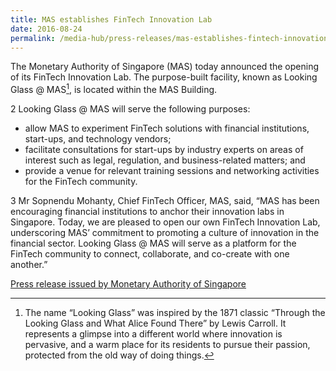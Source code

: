 ```yaml
---
title: MAS establishes FinTech Innovation Lab
date: 2016-08-24
permalink: /media-hub/press-releases/mas-establishes-fintech-innovation-lab
---
```

The Monetary Authority of Singapore (MAS) today announced the opening of its FinTech Innovation Lab. The purpose-built facility, known as Looking Glass @ MAS[^1], is located within the MAS Building.

2 Looking Glass @ MAS will serve the following purposes:

* allow MAS to experiment FinTech solutions with financial institutions, start-ups, and technology vendors;
* facilitate consultations for start-ups by industry experts on areas of interest such as legal, regulation, and business-related matters; and
* provide a venue for relevant training sessions and networking activities for the FinTech community.
    
3 Mr Sopnendu Mohanty, Chief FinTech Officer, MAS, said, “MAS has been encouraging financial institutions to anchor their innovation labs in Singapore. Today, we are pleased to open our own FinTech Innovation Lab, underscoring MAS’ commitment to promoting a culture of innovation in the financial sector. Looking Glass @ MAS will serve as a platform for the FinTech community to connect, collaborate, and co-create with one another.”

[^1]: The name “Looking Glass” was inspired by the 1871 classic “Through the Looking Glass and What Alice Found There” by Lewis Carroll. It represents a glimpse into a different world where innovation is pervasive, and a warm place for its residents to pursue their passion, protected from the old way of doing things.

[Press release issued by Monetary Authority of Singapore](https://www.mas.gov.sg/news/media-releases/2016/mas-establishes-fintech-innovation-lab)
